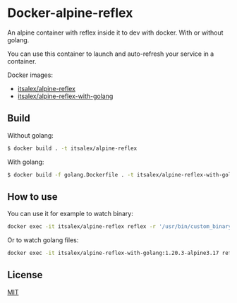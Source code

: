 # Docker-alpine-reflex

An alpine container with reflex inside it to dev with docker. With or without golang.

You can use this container to launch and auto-refresh your service in a container.

Docker images:

- [itsalex/alpine-reflex](https://hub.docker.com/r/itsalex/alpine-reflex)
- [itsalex/alpine-reflex-with-golang](https://hub.docker.com/r/itsalex/alpine-reflex-with-golang)

## Build

Without golang:

```sh
$ docker build . -t itsalex/alpine-reflex
```

With golang:

```sh
$ docker build -f golang.Dockerfile . -t itsalex/alpine-reflex-with-golang
```

## How to use

You can use it for example to watch binary:

```sh
docker exec -it itsalex/alpine-reflex reflex -r '/usr/bin/custom_binary' -s -- sh -c '/usr/bin/custom_binary'
```

Or to watch golang files:

```sh
docker exec -it itsalex/alpine-reflex-with-golang:1.20.3-alpine3.17 reflex -r '\.go' -s -- sh -c 'go run main.go'
```


## License

[MIT](https://fr.wikipedia.org/wiki/Licence_MIT)
